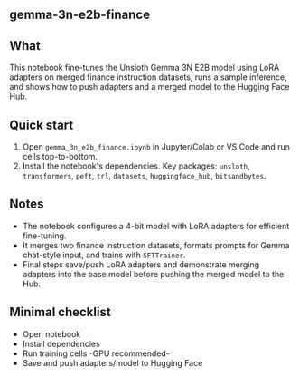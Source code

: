 ## gemma-3n-e2b-finance
## What
This notebook fine-tunes the Unsloth Gemma 3N E2B model using LoRA adapters on merged finance instruction datasets, runs a sample inference, and shows how to push adapters and a merged model to the Hugging Face Hub.

## Quick start
1. Open `gemma_3n_e2b_finance.ipynb` in Jupyter/Colab or VS Code and run cells top-to-bottom.
2. Install the notebook's dependencies. Key packages: `unsloth`, `transformers`, `peft`, `trl`, `datasets`, `huggingface_hub`, `bitsandbytes`.

## Notes
- The notebook configures a 4-bit model with LoRA adapters for efficient fine-tuning.
- It merges two finance instruction datasets, formats prompts for Gemma chat-style input, and trains with `SFTTrainer`.
- Final steps save/push LoRA adapters and demonstrate merging adapters into the base model before pushing the merged model to the Hub.

## Minimal checklist
- Open notebook
- Install dependencies
- Run training cells -GPU recommended-
- Save and push adapters/model to Hugging Face

